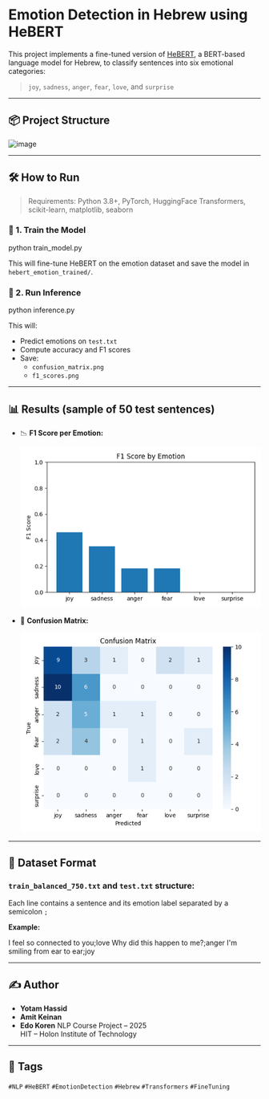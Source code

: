 # Emotion Detection in Hebrew using HeBERT

This project implements a fine-tuned version of [HeBERT](https://huggingface.co/avichr/heBERT), a BERT-based language model for Hebrew, to classify sentences into six emotional categories:

> `joy`, `sadness`, `anger`, `fear`, `love`, and `surprise`

---

## 📦 Project Structure

![image](https://github.com/user-attachments/assets/7193da3b-58d0-4058-b867-d7f05983780d)


---

## 🛠️ How to Run

> Requirements: Python 3.8+, PyTorch, HuggingFace Transformers, scikit-learn, matplotlib, seaborn

### 🔹 1. Train the Model

python train_model.py


This will fine-tune HeBERT on the emotion dataset and save the model in `hebert_emotion_trained/`.

### 🔹 2. Run Inference

python inference.py


This will:
- Predict emotions on `test.txt`
- Compute accuracy and F1 scores
- Save:
  - `confusion_matrix.png`
  - `f1_scores.png`

---

## 📊 Results (sample of 50 test sentences)

- 📉 **F1 Score per Emotion:**

  ![F1 Scores](f1_scores.png)

- 🔄 **Confusion Matrix:**

  ![Confusion Matrix](confusion_matrix.png)

---

## 📁 Dataset Format

### `train_balanced_750.txt` and `test.txt` structure:
Each line contains a sentence and its emotion label separated by a semicolon `;`

**Example:**

I feel so connected to you;love
Why did this happen to me?;anger
I'm smiling from ear to ear;joy


---

## ✍️ Author

- **Yotam Hassid** 
- **Amit Keinan**
- **Edo Koren**
  NLP Course Project – 2025  
  HIT – Holon Institute of Technology

---

## 📌 Tags

`#NLP` `#HeBERT` `#EmotionDetection` `#Hebrew` `#Transformers` `#FineTuning`
